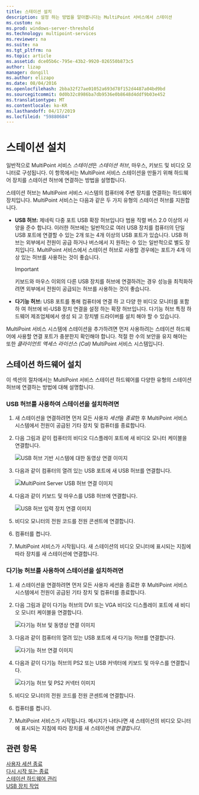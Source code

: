 ```yaml
---
title: 스테이션 설치
description: 설정 하는 방법을 알아봅니다는 MultiPoint 서비스에서 스테이션
ms.custom: na
ms.prod: windows-server-threshold
ms.technology: multipoint-services
ms.reviewer: na
ms.suite: na
ms.tgt_pltfrm: na
ms.topic: article
ms.assetid: dce05b6c-795e-43b2-9920-026550b873c5
author: lizap
manager: dongill
ms.author: elizapo
ms.date: 08/04/2016
ms.openlocfilehash: 2bba32f27ae01052a693d78f152d4487a04bd9bd
ms.sourcegitcommit: 0d0b32c8986ba7db9536e0b8648d4ddf9b03e452
ms.translationtype: MT
ms.contentlocale: ko-KR
ms.lasthandoff: 04/17/2019
ms.locfileid: "59880684"
---
```

# <a name="set-up-a-station"></a>스테이션 설치
일반적으로 MultiPoint 서비스 *스테이션*은 *스테이션 허브*, 마우스, 키보드 및 비디오 모니터로 구성됩니다. 이 항목에서는 MultiPoint 서비스 스테이션을 만들기 위해 하드웨어 장치를 스테이션 허브에 연결하는 방법을 설명합니다.  
  
스테이션 허브는 MultiPoint 서비스 시스템의 컴퓨터에 주변 장치를 연결하는 하드웨어 장치입니다. MultiPoint 서비스는 다음과 같은 두 가지 유형의 스테이션 허브를 지원합니다.  
  
-   **USB 허브:** 제네릭 다중 포트 USB 확장 허브입니다 범용 직렬 버스 2.0 이상의 사양을 준수 합니다. 이러한 허브에는 일반적으로 여러 USB 장치를 컴퓨터의 단일 USB 포트에 연결할 수 있는 2개 또는 4개 이상의 USB 포트가 있습니다. USB 허브는 외부에서 전원이 공급 하거나 버스에서 지 원하는 수 있는 일반적으로 별도 장치입니다. MultiPoint 서비스에서 스테이션 허브로 사용할 경우에는 포트가 4개 이상 있는 허브를 사용하는 것이 좋습니다.  
  
    > [!IMPORTANT]  
    > 키보드와 마우스 이외의 다른 USB 장치를 허브에 연결하려는 경우 성능을 최적화하려면 외부에서 전원이 공급되는 허브를 사용하는 것이 좋습니다.  
  
-   **다기능 허브:** USB 포트를 통해 컴퓨터에 연결 하 고 다양 한 비디오 모니터를 포함 하 여 허브에 비-USB 장치 연결을 설정 하는 확장 허브입니다. 다기능 허브 특정 하드웨어 제조업체에서 생성 되 고 장치별 드라이버를 설치 해야 할 수 있습니다.  
  
MultiPoint 서비스 시스템에 스테이션을 추가하려면 먼저 사용하려는 스테이션 하드웨어에 사용할 연결 포트가 충분한지 확인해야 합니다. 적절 한 수의 보안을 유지 해야는 또한 *클라이언트 액세스 라이선스 (Cal)* MultiPoint 서비스 시스템입니다.  
  
## <a name="setting-up-station-hardware"></a>스테이션 하드웨어 설치  
이 섹션의 절차에서는 MultiPoint 서비스 스테이션 하드웨어를 다양한 유형의 스테이션 허브에 연결하는 방법에 대해 설명합니다.  
  
### <a name="to-set-up-a-station-with-a-usb-hub"></a>USB 허브를 사용하여 스테이션을 설치하려면  
  
1.  새 스테이션을 연결하려면 먼저 모든 사용자 *세션*을 *종료*한 후 MultiPoint 서비스 시스템에서 전원이 공급된 기타 장치 및 컴퓨터를 종료합니다.  
  
2.  다음 그림과 같이 컴퓨터의 비디오 디스플레이 포트에 새 비디오 모니터 케이블을 연결합니다.  
  
    ![USB 허브 기반 시스템에 대한 동영상 연결 이미지](./media/WMSVideoConnection.gif)  
  
3.  다음과 같이 컴퓨터의 열려 있는 USB 포트에 새 USB 허브를 연결합니다.  
  
    ![MultiPoint Server USB 허브 연결 이미지](./media/WMSUSBHubConnection.gif)  
  
4.  다음과 같이 키보드 및 마우스를 USB 허브에 연결합니다.  
  
    ![USB 허브 입력 장치 연결 이미지](./media/WMSUSBDeviceConnection.gif)  
  
5.  비디오 모니터의 전원 코드를 전원 콘센트에 연결합니다.  
  
6.  컴퓨터를 켭니다.  
  
7.  MultiPoint 서비스가 시작됩니다. 새 스테이션의 비디오 모니터에 표시되는 지침에 따라 장치를 새 스테이션에 연결합니다.  
  
### <a name="to-set-up-a-station-with-a-multifunction-hub"></a>다기능 허브를 사용하여 스테이션을 설치하려면  
  
1.  새 스테이션을 연결하려면 먼저 모든 사용자 세션을 종료한 후 MultiPoint 서비스 시스템에서 전원이 공급된 기타 장치 및 컴퓨터를 종료합니다.  
  
2.  다음 그림과 같이 다기능 허브의 DVI 또는 VGA 비디오 디스플레이 포트에 새 비디오 모니터 케이블을 연결합니다.  
  
    ![다기능 허브 및 동영상 연결 이미지](./media/WMSMultifunctionHubVideoConnection.gif)  
  
3.  다음과 같이 컴퓨터의 열려 있는 USB 포트에 새 다기능 허브를 연결합니다.  
  
    ![다기능 허브 연결 이미지](./media/WMSMultifunctionHubConnection.gif)  
  
4.  다음과 같이 다기능 허브의 PS2 또는 USB 커넥터에 키보드 및 마우스를 연결합니다.  
  
    ![다기능 허브 및 PS2 커넥터 이미지](./media/WMSMultifunctionHubPS2Connection.gif)  
  
5.  비디오 모니터의 전원 코드를 전원 콘센트에 연결합니다.  
  
6.  컴퓨터를 켭니다.  
  
7.  MultiPoint 서비스가 시작됩니다. 메시지가 나타나면 새 스테이션의 비디오 모니터에 표시되는 지침에 따라 장치를 새 스테이션에 *연결합니다*.  
  
## <a name="see-also"></a>관련 항목  
[사용자 세션 종료](End-a-User-Session.md)  
[다시 시작 또는 종료](Restart-or-Shut-Down.md)  
[스테이션 하드웨어 관리](Manage-Station-Hardware.md)  
[USB 장치 작업](Work-with-USB-Devices.md)